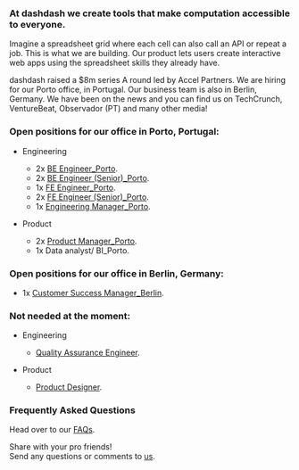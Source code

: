 ### At dashdash we create tools that make computation accessible to everyone.

Imagine a spreadsheet grid where each cell can also call an API or repeat a job. This is what we are building. Our product lets users create interactive web apps using the spreadsheet skills they already have. 

dashdash raised a $8m series A round led by Accel Partners. We are hiring for our Porto office, in Portugal. Our business team is also in Berlin, Germany. We have been on the news and you can find us on TechCrunch, VentureBeat, Observador (PT) and many other media!

### Open positions for our office in Porto, Portugal:
* Engineering
  * 2x [BE Engineer_Porto](/job%20descriptions/BE%20engineer_Porto.md).
  * 2x [BE Engineer (Senior)_Porto](/job%20descriptions/BE%20engineer%20(senior)_Porto.md).
  * 1x [FE Engineer_Porto](/job%20descriptions/FE%20engineer_Porto.md).
  * 2x [FE Engineer (Senior)_Porto](/job%20descriptions/FE%20engineer%20(senior)_Porto.md).
  * 1x [Engineering Manager_Porto](/job%20descriptions/Engineering%20Manager_Porto.md).
  
* Product

  * 2x [Product Manager_Porto](/job%20descriptions/Product%20Manager_Porto.md).
  * 1x Data analyst/ BI_Porto. 

### Open positions for our office in Berlin, Germany:
* 1x [Customer Success Manager_Berlin](/job%20descriptions/Customer%20Success%20Manager_Berlin.md).

### Not needed at the moment:
* Engineering
  * [Quality Assurance Engineer](/job%20descriptions/QA%20Engineer.md).
  
* Product
  * [Product Designer](/job%20descriptions/Product%20Designer.md).  

### Frequently Asked Questions
Head over to our [FAQs](/FAQs.md).

Share with your pro friends!  
Send any questions or comments to [us](mailto:join@dashdash.com).
